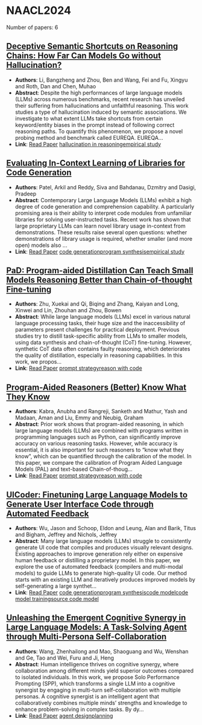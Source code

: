 # NAACL2024

Number of papers: 6

## [Deceptive Semantic Shortcuts on Reasoning Chains: How Far Can Models Go without Hallucination?](paper_6.md)
- **Authors**: Li, Bangzheng and Zhou, Ben and Wang, Fei and Fu, Xingyu and Roth, Dan and Chen, Muhao
- **Abstract**: Despite the high performances of large language models (LLMs) across numerous benchmarks, recent research has unveiled their suffering from hallucinations and unfaithful reasoning. This work studies a type of hallucination induced by semantic associations. We investigate to what extent LLMs take shortcuts from certain keyword/entity biases in the prompt instead of following correct reasoning paths. To quantify this phenomenon, we propose a novel probing method and benchmark called EUREQA. EUREQA...
- **Link**: [Read Paper](https://aclanthology.org/2024.naacl-long.424/)
[hallucination in reasoning](../../labels/hallucination_in_reasoning.md)[empirical study](../../labels/empirical_study.md)

## [Evaluating In-Context Learning of Libraries for Code Generation](paper_4.md)
- **Authors**: Patel, Arkil and Reddy, Siva and Bahdanau, Dzmitry and Dasigi, Pradeep
- **Abstract**: Contemporary Large Language Models (LLMs) exhibit a high degree of code generation and comprehension capability. A particularly promising area is their ability to interpret code modules from unfamiliar libraries for solving user-instructed tasks. Recent work has shown that large proprietary LLMs can learn novel library usage in-context from demonstrations. These results raise several open questions: whether demonstrations of library usage is required, whether smaller (and more open) models also ...
- **Link**: [Read Paper](https://doi.org/10.18653/v1/2024.naacl-long.161)
[code generation](../../labels/code_generation.md)[program synthesis](../../labels/program_synthesis.md)[empirical study](../../labels/empirical_study.md)

## [PaD: Program-aided Distillation Can Teach Small Models Reasoning Better than Chain-of-thought Fine-tuning](paper_3.md)
- **Authors**: Zhu, Xuekai and Qi, Biqing and Zhang, Kaiyan and Long, Xinwei and Lin, Zhouhan and Zhou, Bowen
- **Abstract**: While large language models (LLMs) excel in various natural language processing tasks, their huge size and the inaccessibility of parameters present challenges for practical deployment. Previous studies try to distill task-specific ability from LLMs to smaller models, using data synthesis and chain-of-thought (CoT) fine-tuning. However, synthetic CoT data often contains faulty reasoning, which deteriorates the quality of distillation, especially in reasoning capabilities. In this work, we propos...
- **Link**: [Read Paper](https://doi.org/10.18653/v1/2024.naacl-long.142)
[prompt strategy](../../labels/prompt_strategy.md)[reason with code](../../labels/reason_with_code.md)

## [Program-Aided Reasoners (Better) Know What They Know](paper_2.md)
- **Authors**: Kabra, Anubha and Rangreji, Sanketh and Mathur, Yash and Madaan, Aman and Liu, Emmy and Neubig, Graham
- **Abstract**: Prior work shows that program-aided reasoning, in which large language models (LLMs) are combined with programs written in programming languages such as Python, can significantly improve accuracy on various reasoning tasks. However, while accuracy is essential, it is also important for such reasoners to “know what they know”, which can be quantified through the calibration of the model. In this paper, we compare the calibration of Program Aided Language Models (PAL) and text-based Chain-of-thoug...
- **Link**: [Read Paper](https://doi.org/10.18653/v1/2024.naacl-long.125)
[prompt strategy](../../labels/prompt_strategy.md)[reason with code](../../labels/reason_with_code.md)

## [UICoder: Finetuning Large Language Models to Generate User Interface Code through Automated Feedback](paper_5.md)
- **Authors**: Wu, Jason and Schoop, Eldon and Leung, Alan and Barik, Titus and Bigham, Jeffrey and Nichols, Jeffrey
- **Abstract**: Many large language models (LLMs) struggle to consistently generate UI code that compiles and produces visually relevant designs. Existing approaches to improve generation rely either on expensive human feedback or distilling a proprietary model. In this paper, we explore the use of automated feedback (compilers and multi-modal models) to guide LLMs to generate high-quality UI code. Our method starts with an existing LLM and iteratively produces improved models by self-generating a large synthet...
- **Link**: [Read Paper](https://doi.org/10.18653/v1/2024.naacl-long.417)
[code generation](../../labels/code_generation.md)[program synthesis](../../labels/program_synthesis.md)[code model](../../labels/code_model.md)[code model training](../../labels/code_model_training.md)[source code model](../../labels/source_code_model.md)

## [Unleashing the Emergent Cognitive Synergy in Large Language Models: A Task-Solving Agent through Multi-Persona Self-Collaboration](paper_1.md)
- **Authors**: Wang, Zhenhailong and Mao, Shaoguang and Wu, Wenshan and Ge, Tao and Wei, Furu and Ji, Heng
- **Abstract**: Human intelligence thrives on cognitive synergy, where collaboration among different minds yield superior outcomes compared to isolated individuals. In this work, we propose Solo Performance Prompting (SPP), which transforms a single LLM into a cognitive synergist by engaging in multi-turn self-collaboration with multiple personas. A cognitive synergist is an intelligent agent that collaboratively combines multiple minds’ strengths and knowledge to enhance problem-solving in complex tasks. By dy...
- **Link**: [Read Paper](https://doi.org/10.18653/v1/2024.naacl-long.15)
[agent design](../../labels/agent_design.md)[planning](../../labels/planning.md)